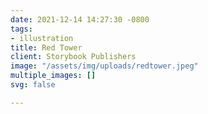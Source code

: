 ```yaml
---
date: 2021-12-14 14:27:30 -0800
tags:
- illustration
title: Red Tower
client: Storybook Publishers
image: "/assets/img/uploads/redtower.jpeg"
multiple_images: []
svg: false

---
```

